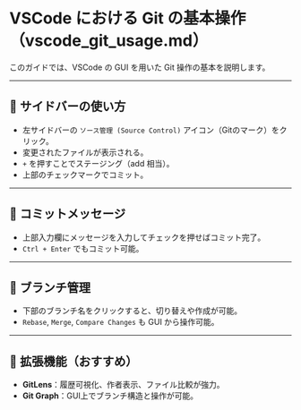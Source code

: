 # VSCode における Git の基本操作（vscode_git_usage.md）

このガイドでは、VSCode の GUI を用いた Git 操作の基本を説明します。

---

## 🧭 サイドバーの使い方

- 左サイドバーの `ソース管理 (Source Control)` アイコン（Gitのマーク）をクリック。
- 変更されたファイルが表示される。
- `+` を押すことでステージング（add 相当）。
- 上部のチェックマークでコミット。

---

## 📝 コミットメッセージ

- 上部入力欄にメッセージを入力してチェックを押せばコミット完了。
- `Ctrl + Enter` でもコミット可能。

---

## 🔀 ブランチ管理

- 下部のブランチ名をクリックすると、切り替えや作成が可能。
- `Rebase`, `Merge`, `Compare Changes` も GUI から操作可能。

---

## 🧰 拡張機能（おすすめ）

- **GitLens**：履歴可視化、作者表示、ファイル比較が強力。
- **Git Graph**：GUI上でブランチ構造と操作が可能。
